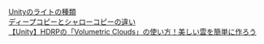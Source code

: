 [Unityのライトの種類](https://note.com/npaka/n/n1edd78644e8b)  
[ディープコピーとシャローコピーの違い](https://medium-company.com/%E3%83%87%E3%82%A3%E3%83%BC%E3%83%97%E3%82%B3%E3%83%94%E3%83%BC%E3%81%A8%E3%82%B7%E3%83%A3%E3%83%AD%E3%83%BC%E3%82%B3%E3%83%94%E3%83%BC%E3%81%AE%E9%81%95%E3%81%84/)  
[【Unity】HDRPの「Volumetric Clouds」の使い方！美しい雲を簡単に作ろう](https://moon-bear.com/2021/11/27/unity-volumetric-clouds/)

